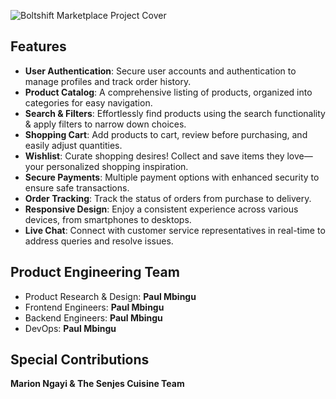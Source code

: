 ![Boltshift Marketplace Project Cover](https://res.cloudinary.com/excit3/image/upload/v1721684091/Boltshift%20Branding/Github_Front-end_Codebase_File_Cover_doqfbz.png)


## Features
- **User Authentication**: Secure user accounts and authentication to manage profiles and track order history.
- **Product Catalog**: A comprehensive listing of products, organized into categories for easy navigation.
- **Search & Filters**: Effortlessly find products using the search functionality & apply filters to narrow down choices.
- **Shopping Cart**: Add products to cart, review before purchasing, and easily adjust quantities.
- **Wishlist**: Curate shopping desires! Collect and save items they love—your personalized shopping inspiration.
- **Secure Payments**: Multiple payment options with enhanced security to ensure safe transactions.
- **Order Tracking**: Track the status of orders from purchase to delivery.
- **Responsive Design**: Enjoy a consistent experience across various devices, from smartphones to desktops.
- **Live Chat**: Connect with customer service representatives in real-time to address queries and resolve issues.


## Product Engineering Team
- Product Research & Design: **Paul Mbingu**
- Frontend Engineers: **Paul Mbingu**
- Backend Engineers: **Paul Mbingu**
- DevOps: **Paul Mbingu**


## Special Contributions
**Marion Ngayi & The Senjes Cuisine Team**
